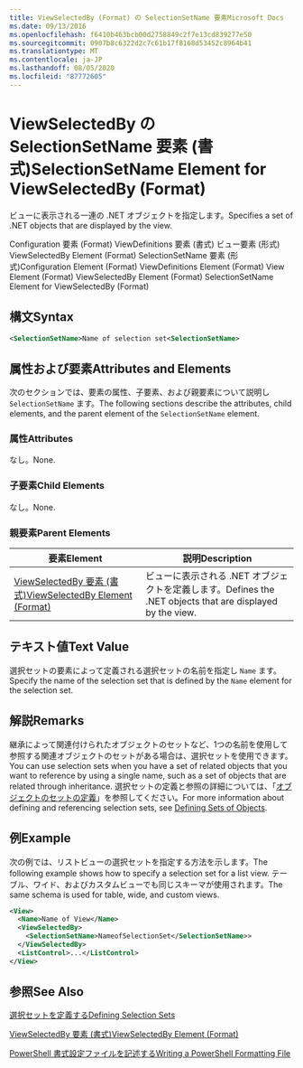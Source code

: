 ```yaml
---
title: ViewSelectedBy (Format) の SelectionSetName 要素Microsoft Docs
ms.date: 09/13/2016
ms.openlocfilehash: f6410b463bcb00d2758849c2f7e13cd839277e50
ms.sourcegitcommit: 0907b8c6322d2c7c61b17f8168d53452c8964b41
ms.translationtype: MT
ms.contentlocale: ja-JP
ms.lasthandoff: 08/05/2020
ms.locfileid: "87772605"
---
```

# <a name="selectionsetname-element-for-viewselectedby-format"></a><span data-ttu-id="06993-102">ViewSelectedBy の SelectionSetName 要素 (書式)</span><span class="sxs-lookup"><span data-stu-id="06993-102">SelectionSetName Element for ViewSelectedBy (Format)</span></span>

<span data-ttu-id="06993-103">ビューに表示される一連の .NET オブジェクトを指定します。</span><span class="sxs-lookup"><span data-stu-id="06993-103">Specifies a set of .NET objects that are displayed by the view.</span></span>

<span data-ttu-id="06993-104">Configuration 要素 (Format) ViewDefinitions 要素 (書式) ビュー要素 (形式) ViewSelectedBy Element (Format) SelectionSetName 要素 (形式)</span><span class="sxs-lookup"><span data-stu-id="06993-104">Configuration Element (Format) ViewDefinitions Element (Format) View Element (Format) ViewSelectedBy Element (Format) SelectionSetName Element for ViewSelectedBy (Format)</span></span>

## <a name="syntax"></a><span data-ttu-id="06993-105">構文</span><span class="sxs-lookup"><span data-stu-id="06993-105">Syntax</span></span>

```xml
<SelectionSetName>Name of selection set<SelectionSetName>
```

## <a name="attributes-and-elements"></a><span data-ttu-id="06993-106">属性および要素</span><span class="sxs-lookup"><span data-stu-id="06993-106">Attributes and Elements</span></span>

<span data-ttu-id="06993-107">次のセクションでは、要素の属性、子要素、および親要素について説明し `SelectionSetName` ます。</span><span class="sxs-lookup"><span data-stu-id="06993-107">The following sections describe the attributes, child elements, and the parent element of the `SelectionSetName` element.</span></span>

### <a name="attributes"></a><span data-ttu-id="06993-108">属性</span><span class="sxs-lookup"><span data-stu-id="06993-108">Attributes</span></span>

<span data-ttu-id="06993-109">なし。</span><span class="sxs-lookup"><span data-stu-id="06993-109">None.</span></span>

### <a name="child-elements"></a><span data-ttu-id="06993-110">子要素</span><span class="sxs-lookup"><span data-stu-id="06993-110">Child Elements</span></span>

<span data-ttu-id="06993-111">なし。</span><span class="sxs-lookup"><span data-stu-id="06993-111">None.</span></span>

### <a name="parent-elements"></a><span data-ttu-id="06993-112">親要素</span><span class="sxs-lookup"><span data-stu-id="06993-112">Parent Elements</span></span>

|<span data-ttu-id="06993-113">要素</span><span class="sxs-lookup"><span data-stu-id="06993-113">Element</span></span>|<span data-ttu-id="06993-114">説明</span><span class="sxs-lookup"><span data-stu-id="06993-114">Description</span></span>|
|-------------|-----------------|
|[<span data-ttu-id="06993-115">ViewSelectedBy 要素 (書式)</span><span class="sxs-lookup"><span data-stu-id="06993-115">ViewSelectedBy Element (Format)</span></span>](./viewselectedby-element-format.md)|<span data-ttu-id="06993-116">ビューに表示される .NET オブジェクトを定義します。</span><span class="sxs-lookup"><span data-stu-id="06993-116">Defines the .NET objects that are displayed by the view.</span></span>|

## <a name="text-value"></a><span data-ttu-id="06993-117">テキスト値</span><span class="sxs-lookup"><span data-stu-id="06993-117">Text Value</span></span>

<span data-ttu-id="06993-118">選択セットの要素によって定義される選択セットの名前を指定し `Name` ます。</span><span class="sxs-lookup"><span data-stu-id="06993-118">Specify the name of the selection set that is defined by the `Name` element for the selection set.</span></span>

## <a name="remarks"></a><span data-ttu-id="06993-119">解説</span><span class="sxs-lookup"><span data-stu-id="06993-119">Remarks</span></span>

<span data-ttu-id="06993-120">継承によって関連付けられたオブジェクトのセットなど、1つの名前を使用して参照する関連オブジェクトのセットがある場合は、選択セットを使用できます。</span><span class="sxs-lookup"><span data-stu-id="06993-120">You can use selection sets when you have a set of related objects that you want to reference by using a single name, such as a set of objects that are related through inheritance.</span></span> <span data-ttu-id="06993-121">選択セットの定義と参照の詳細については、「[オブジェクトのセットの定義](./defining-selection-sets.md)」を参照してください。</span><span class="sxs-lookup"><span data-stu-id="06993-121">For more information about defining and referencing selection sets, see [Defining Sets of Objects](./defining-selection-sets.md).</span></span>

## <a name="example"></a><span data-ttu-id="06993-122">例</span><span class="sxs-lookup"><span data-stu-id="06993-122">Example</span></span>

<span data-ttu-id="06993-123">次の例では、リストビューの選択セットを指定する方法を示します。</span><span class="sxs-lookup"><span data-stu-id="06993-123">The following example shows how to specify a selection set for a list view.</span></span> <span data-ttu-id="06993-124">テーブル、ワイド、およびカスタムビューでも同じスキーマが使用されます。</span><span class="sxs-lookup"><span data-stu-id="06993-124">The same schema is used for table, wide, and custom views.</span></span>

```xml
<View>
  <Name>Name of View</Name>
  <ViewSelectedBy>
    <SelectionSetName>NameofSelectionSet</SelectionSetName>>
  </ViewSelectedBy>
  <ListControl>...</ListControl>
</View>
```

## <a name="see-also"></a><span data-ttu-id="06993-125">参照</span><span class="sxs-lookup"><span data-stu-id="06993-125">See Also</span></span>

[<span data-ttu-id="06993-126">選択セットを定義する</span><span class="sxs-lookup"><span data-stu-id="06993-126">Defining Selection Sets</span></span>](./defining-selection-sets.md)

[<span data-ttu-id="06993-127">ViewSelectedBy 要素 (書式)</span><span class="sxs-lookup"><span data-stu-id="06993-127">ViewSelectedBy Element (Format)</span></span>](./viewselectedby-element-format.md)

[<span data-ttu-id="06993-128">PowerShell 書式設定ファイルを記述する</span><span class="sxs-lookup"><span data-stu-id="06993-128">Writing a PowerShell Formatting File</span></span>](./writing-a-powershell-formatting-file.md)
